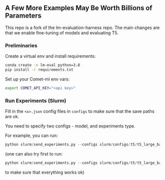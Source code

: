 
## A Few More Examples May Be Worth Billions of Parameters

This repo is a fork of the lm-evaluation-harness repo.
The main changes are that we enable fine-tuning of models and evaluating T5.

### Preliminaries 

Create a virtual env and install requirements:
```bash
conda create -n lm-eval python=3.8
pip install -r requirements.txt
```

Set up your Comet-ml env vars:
```bash
export COMET_API_KEY="<api key>"
```

### Run Experiments (Slurm)

Fill in the `<x>.json` config files in `configs` to make sure that the save paths are ok.

You need to specify two configs - model, and experiments type.

For example, you can run:
```python
python slurm/send_experiments.py --configs slurm/configs/t5/t5_large_basic.json slurm/configs/experiments_fine_tune.json
```

(one can also try first to run:
```python
python slurm/send_experiments.py --configs slurm/configs/t5/t5_large_basic.json slurm/configs/test_slurm_fine_tune.json
```
to make sure that everything works ok)
